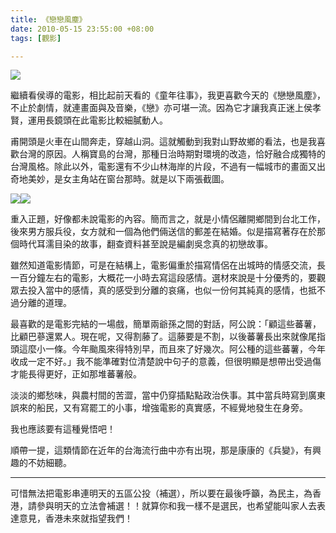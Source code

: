 ```yaml
---
title: 《戀戀風塵》
date: 2010-05-15 23:55:00 +08:00
tags: [觀影]

---
```


![](//lh5.ggpht.com/__SoxRxuWbIU/S-6-LolcecI/AAAAAAAAAFo/B35db58rW3s/l_090814095557.jpg)  
  
 繼續看侯導的電影，相比起前天看的《童年往事》，我更喜歡今天的《戀戀風塵》，不止於劇情，就連畫面與及音樂，《戀》亦可堪一流。因為它才讓我真正迷上侯孝賢，運用長鏡頭在此電影比較細膩動人。  
  
 甫開頭是火車在山間奔走，穿越山洞。這就觸動到我對山野故鄉的看法，也是我喜歡台灣的原因。人稱寶島的台灣，那種日治時期對環境的改造，恰好融合成獨特的台灣風格。除此以外，電影還有不少山林海岸的片段，不過有一幅城市的畫面又出奇地美妙，是女主角站在窗台那時。就是以下兩張截圖。  
  
  
![](//lh4.ggpht.com/__SoxRxuWbIU/S-6-Lj2D1gI/AAAAAAAAAFg/ErYhww76gZY/Dust.in.the.Wind.1986.DVDRip.DivX3-Ha%5B%28003346%2923-25-48%5D.JPG)![](//lh5.ggpht.com/__SoxRxuWbIU/S-6-LqqAKRI/AAAAAAAAAFk/RLTRSxfnfuk/Dust.in.the.Wind.1986.DVDRip.DivX3-Ha%5B%28105221%2923-26-42%5D.JPG)  
  
 重入正題，好像都未說電影的內容。簡而言之，就是小情侶離開鄉間到台北工作，後來男方服兵役，女方就和一個為他們倆送信的郵差在結婚。似是描寫著存在於那個時代耳濡目染的故事，翻查資料甚至說是編劇吳念真的初戀故事。  
  
 雖然知道電影情節，可是在結構上，電影偏重於描寫情侶在出城時的情感交流，長一百分鐘左右的電影，大概花一小時去寫這段感情。選材來說是十分優秀的，要觀眾去投入當中的感情，真的感受到分離的哀痛，也似一份何其純真的感情，也抵不過分離的道理。  
  
 最喜歡的是電影完結的一場戲，簡單兩爺孫之間的對話，阿公說：「顧這些蕃薯，比顧巴蔘還累人。現在呢，又得割藤了。這藤要是不割，以後蕃薯長出來就像尾指頭這麼小一條。今年颱風來得特別早，而且來了好幾次。阿公種的這些蕃薯，今年收成一定不好。」我不能準確對位清楚說中句子的意義，但很明顯是想帶出受過傷才能長得更好，正如那堆蕃薯般。  
  
 淡淡的鄉愁味，與農村間的苦澀，當中仍穿插點點政治佚事。其中當兵時寫到廣東誤來的船民，又有寫罷工的小事，增強電影的真實感，不經覺地發生在身旁。  
  
 我也應該要有這種覺悟吧！  
  
 順帶一提，這類情節在近年的台海流行曲中亦有出現，那是康康的《兵變》，有興趣的不妨細聽。  
  
---

  
 可惜無法把電影串連明天的五區公投（補選），所以要在最後呼籲，為民主，為香港，請參與明天的立法會補選！！就算你和我一樣不是選民，也希望能叫家人去表達意見，香港未來就指望我們！
